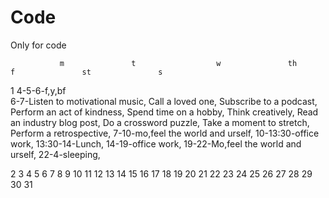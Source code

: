 # Code
Only for code

      
               m               t                  w               th               f               st               s
1           4-5-6-f,y,bf                                                                           
            6-7-Listen to motivational music,
            Call a loved one,
            Subscribe to a podcast,
            Perform an act of kindness,
            Spend time on a hobby,
            Think creatively,
            Read an industry blog post,
            Do a crossword puzzle,
            Take a moment to stretch,
            Perform a retrospective,
            7-10-mo,feel the world and urself,
            10-13:30-office work,
            13:30-14-Lunch,
            14-19-office work,
            19-22-Mo,feel the world and urself,
            22-4-sleeping,

            
            
2
3
4
5
6
7
8
9
10
11
12
13
14
15
16
17
18
19
20
21
22
23
24
25
26
27
28
29
30
31
